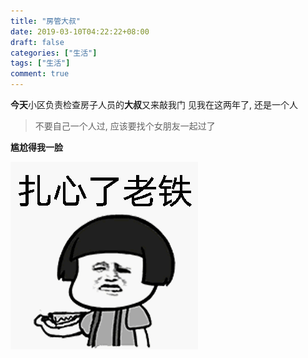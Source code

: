 ```yaml
---
title: "房管大叔"
date: 2019-03-10T04:22:22+08:00
draft: false
categories: ["生活"]
tags: ["生活"]
comment: true
---
```


**今天**小区负责检查房子人员的**大叔**又来敲我门
见我在这两年了, 还是一个人

> 不要自己一个人过, 应该要找个女朋友一起过了

**尴尬得我一脸**


![aa](/img/e850352ac65c103873a1cd82b9119313b17e8996.gif)